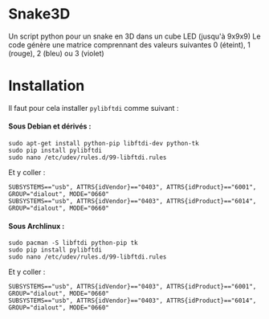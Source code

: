 Snake3D
=======

Un script python pour un snake en 3D dans un cube LED (jusqu'à 9x9x9)
Le code génère une matrice comprennant des valeurs suivantes 0 (éteint), 1 (rouge), 2 (bleu) ou 3 (violet)

Installation
=======

Il faut pour cela installer `pylibftdi` comme suivant :

#### Sous Debian et dérivés :

    sudo apt-get install python-pip libftdi-dev python-tk
    sudo pip install pylibftdi
    sudo nano /etc/udev/rules.d/99-libftdi.rules
    
Et y coller :

    SUBSYSTEMS=="usb", ATTRS{idVendor}=="0403", ATTRS{idProduct}=="6001", GROUP="dialout", MODE="0660"
    SUBSYSTEMS=="usb", ATTRS{idVendor}=="0403", ATTRS{idProduct}=="6014", GROUP="dialout", MODE="0660"

#### Sous Archlinux :

    sudo pacman -S libftdi python-pip tk
    sudo pip install pylibftdi
    sudo nano /etc/udev/rules.d/99-libftdi.rules
    
Et y coller :

    SUBSYSTEMS=="usb", ATTRS{idVendor}=="0403", ATTRS{idProduct}=="6001", GROUP="dialout", MODE="0660"
    SUBSYSTEMS=="usb", ATTRS{idVendor}=="0403", ATTRS{idProduct}=="6014", GROUP="dialout", MODE="0660"
